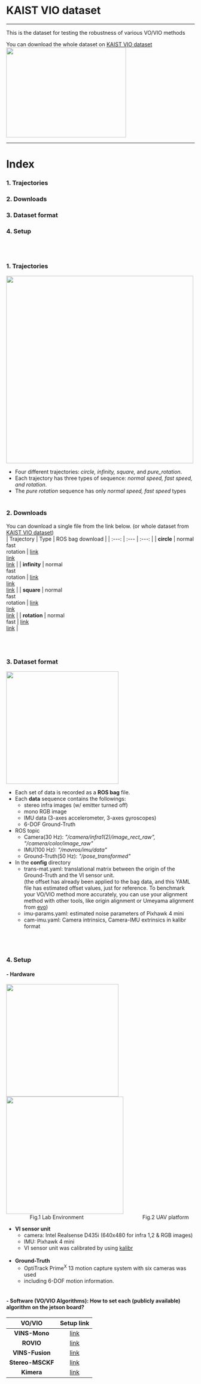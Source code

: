 # KAIST VIO dataset

***
This is the dataset for testing the robustness of various VO/VIO methods

You can download the whole dataset on [KAIST VIO dataset](https://urserver.kaist.ac.kr/publicdata/jinwoo/kaist_vio_dataset.zip)
<img src="https://user-images.githubusercontent.com/45934290/98090400-5054ec00-1ec7-11eb-9832-291dc9dbbabf.gif" width="320" height="240" /><br>
***
# Index
### 1. Trajectories
### 2. Downloads
### 3. Dataset format
### 4. Setup
<br><br>



### 1. Trajectories
<img width="500" src="https://user-images.githubusercontent.com/45934290/96549200-222db480-12ea-11eb-8273-30d08be27316.png"><br>
+ Four different trajectories: *circle, infinity, square,* and *pure_rotation*.
+ Each trajectory has three types of sequence: *normal speed, fast speed, and rotation*.
+ The *pure rotation* sequence has only *normal speed, fast speed* types<br><br>

### 2. Downloads
You can download a single file from the link below. (or whole dataset from [KAIST VIO dataset](https://www.google.com/))<br>
| Trajectory | Type | ROS bag download |
| :---:        |     :---      | :---:   |
| **circle**   | normal<br>fast<br>rotation  | [link](https://urserver.kaist.ac.kr/publicdata/jinwoo/circle/circle.bag)<br>[link](https://urserver.kaist.ac.kr/publicdata/jinwoo/circle/circle_fast.bag)<br>[link](https://urserver.kaist.ac.kr/publicdata/jinwoo/circle/circle_head.bag) |
| **infinity**   | normal<br>fast<br>rotation  | [link](https://urserver.kaist.ac.kr/publicdata/jinwoo/infinite/infinite.bag)<br>[link](https://urserver.kaist.ac.kr/publicdata/jinwoo/infinite/infinite_fast.bag)<br>[link](https://urserver.kaist.ac.kr/publicdata/jinwoo/infinite/infinite_head.bag) |
| **square**   | normal<br>fast<br>rotation  | [link](https://urserver.kaist.ac.kr/publicdata/jinwoo/square/square.bag)<br>[link](https://urserver.kaist.ac.kr/publicdata/jinwoo/square/square_fast.bag)<br>[link](https://urserver.kaist.ac.kr/publicdata/jinwoo/square/square_head.bag) |
| **rotation**   | normal<br>fast  | [link](https://urserver.kaist.ac.kr/publicdata/jinwoo/rotation/rotation.bag)<br>[link](https://urserver.kaist.ac.kr/publicdata/jinwoo/rotation/rotation_fast.bag) |

<br><br>
### 3. Dataset format
<img width="300" src=https://user-images.githubusercontent.com/45934290/96554882-13e39680-12f2-11eb-9464-135aca484dc4.png><br>

+ Each set of data is recorded as a **ROS bag** file.
+ Each **data** sequence contains the followings:
    + stereo infra images (w/ emitter turned off)
    + mono RGB image
    + IMU data (3-axes accelerometer, 3-axes gyroscopes)
    + 6-DOF Ground-Truth
+ ROS topic
    + Camera(30 Hz): *"/camera/infra1(2)/image_rect_raw", "/camera/color/image_raw"*
    + IMU(100 Hz): *"/mavros/imu/data"* 
    + Ground-Truth(50 Hz): *"/pose_transformed"* 
+ In the **config** directory
    + trans-mat.yaml: translational matrix between the origin of the Ground-Truth and the VI sensor unit. 
    <br>(the offset has already been applied to the bag data, and this YAML file has estimated offset values, just for reference. To benchmark your VO/VIO method more accurately, you can use your alignment method with other tools, like origin alignment or Umeyama alignment from [evo](https://github.com/MichaelGrupp/evo))
    + imu-params.yaml: estimated noise parameters of Pixhawk 4 mini
    + cam-imu.yaml: Camera intrinsics, Camera-IMU extrinsics in kalibr format


<br><br>
### 4. Setup
#### - Hardware
<div>
<img width="300" src=https://user-images.githubusercontent.com/45934290/96550149-77b69100-12eb-11eb-91da-2d413cae40d6.png>
<img width="313" src=https://user-images.githubusercontent.com/45934290/96550443-d419b080-12eb-11eb-805d-dab8393dd6f0.png>
<br>&nbsp;&nbsp;&nbsp;&nbsp;&nbsp;&nbsp;&nbsp;&nbsp;&nbsp;&nbsp;&nbsp;&nbsp;&nbsp;&nbsp;&nbsp;&nbsp;Fig.1 Lab Environment  &nbsp;&nbsp;&nbsp;&nbsp;&nbsp;&nbsp;&nbsp;&nbsp;&nbsp;&nbsp;&nbsp;&nbsp;&nbsp;&nbsp;&nbsp;&nbsp;&nbsp;&nbsp;&nbsp;&nbsp;&nbsp;&nbsp;&nbsp;&nbsp;&nbsp;&nbsp;&nbsp;&nbsp;&nbsp;&nbsp;&nbsp;&nbsp;&nbsp;&nbsp;&nbsp;&nbsp;&nbsp;&nbsp;&nbsp;Fig.2 UAV platform<br>

+ **VI sensor unit**
    + camera: Intel Realsense D435i (640x480 for infra 1,2 & RGB images)
    + IMU: Pixhawk 4 mini
    + VI sensor unit was calibrated by using [kalibr](https://github.com/ethz-asl/kalibr)
    <br>
+ **Ground-Truth**
    + OptiTrack Prime<sup>X</sup> 13 motion capture system with six cameras was used
    + including 6-DOF motion information.
    <br><br>
    

#### - Software (VO/VIO Algorithms): How to set each (publicly available) algorithm on the jetson board?
| VO/VIO | Setup link |
| :---:        |     :---:  |     
| **VINS-Mono**   | [link](https://github.com/zinuok/VINS-MONO) |
| **ROVIO**   | [link](https://github.com/zinuok/Rovio) |
| **VINS-Fusion**   | [link](https://github.com/zinuok/VINS-Fusion) |
| **Stereo-MSCKF**   | [link](https://github.com/zinuok/MSCKF_VIO) |
| **Kimera**   | [link](https://github.com/zinuok/Kimera-VIO-ROS) |
